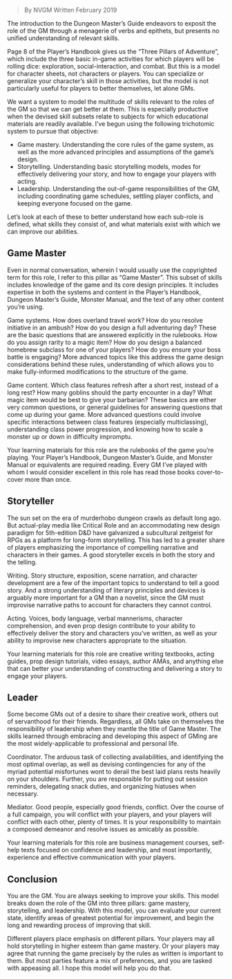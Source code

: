 > By NVGM
> Written February 2019

The introduction to the Dungeon Master’s Guide endeavors to exposit the role of the GM through a menagerie of verbs and epithets, but presents no unified understanding of relevant skills.

Page 8 of the Player’s Handbook gives us the “Three Pillars of Adventure”, which include the three basic in-game activities for which players will be rolling dice: exploration, social-interaction, and combat. But this is a model for character sheets, not characters or players. You can specialize or generalize your character’s skill in those activities, but the model is not particularly useful for players to better themselves, let alone GMs.

We want a system to model the multitude of skills relevant to the roles of the GM so that we can get better at them. This is especially productive when the devised skill subsets relate to subjects for which educational materials are readily available. I’ve begun using the following trichotomic system to pursue that objective:

* Game mastery. Understanding the core rules of the game system, as well as the more advanced principles and assumptions of the game’s design.
* Storytelling. Understanding basic storytelling models, modes for effectively delivering your story, and how to engage your players with acting.
* Leadership. Understanding the out-of-game responsibilities of the GM, including coordinating game schedules, settling player conflicts, and keeping everyone focused on the game.

Let’s look at each of these to better understand how each sub-role is defined, what skills they consist of, and what materials exist with which we can improve our abilities.

## Game Master
Even in normal conversation, wherein I would usually use the copyrighted term for this role, I refer to this pillar as “Game Master”. This subset of skills includes knowledge of the game and its core design principles. It includes expertise in both the systems and content in the Player’s Handbook, Dungeon Master’s Guide, Monster Manual, and the text of any other content you’re using.

Game systems. How does overland travel work? How do you resolve initiative in an ambush? How do you design a full adventuring day? These are the basic questions that are answered explicitly in the rulebooks. How do you assign rarity to a magic item? How do you design a balanced homebrew subclass for one of your players? How do you ensure your boss battle is engaging? More advanced topics like this address the game design considerations behind these rules, understanding of which allows you to make fully-informed modifications to the structure of the game.

Game content. Which class features refresh after a short rest, instead of a long rest? How many goblins should the party encounter in a day? What magic item would be best to give your barbarian? These basics are either very common questions, or general guidelines for answering questions that come up during your game. More advanced questions could involve specific interactions between class features (especially multiclassing), understanding class power progression, and knowing how to scale a monster up or down in difficulty impromptu.

Your learning materials for this role are the rulebooks of the game you’re playing. Your Player’s Handbook, Dungeon Master’s Guide, and Monster Manual or equivalents are required reading. Every GM I’ve played with whom I would consider excellent in this role has read those books cover-to-cover more than once. 

## Storyteller
The sun set on the era of murderhobo dungeon crawls as default long ago. But actual-play media like Critical Role and an accommodating new design paradigm for 5th-edition D&D have galvanized a subcultural zeitgeist for RPGs as a platform for long-form storytelling. This has led to a greater share of players emphasizing the importance of compelling narrative and characters in their games. A good storyteller excels in both the story and the telling.

Writing. Story structure, exposition, scene narration, and character development are a few of the important topics to understand to tell a good story. And a strong understanding of literary principles and devices is arguably more important for a GM than a novelist, since the GM must improvise narrative paths to account for characters they cannot control.

Acting. Voices, body language, verbal mannerisms, character comprehension, and even prop design contribute to your ability to effectively deliver the story and characters you’ve written, as well as your ability to improvise new characters appropriate to the situation.

Your learning materials for this role are creative writing textbooks, acting guides, prop design tutorials, video essays, author AMAs, and anything else that can better your understanding of constructing and delivering a story to engage your players.

## Leader
Some become GMs out of a desire to share their creative work, others out of servanthood for their friends. Regardless, all GMs take on themselves the responsibility of leadership when they mantle the title of Game Master. The skills learned through embracing and developing this aspect of GMing are the most widely-applicable to professional and personal life.

Coordinator. The arduous task of collecting availabilities, and identifying the most optimal overlap, as well as devising contingencies for any of the myriad potential misfortunes wont to derail the best laid plans rests heavily on your shoulders. Further, you are responsible for putting out session reminders, delegating snack duties, and organizing hiatuses when necessary.

Mediator. Good people, especially good friends, conflict. Over the course of a full campaign, you will conflict with your players, and your players will conflict with each other, plenty of times. It is your responsibility to maintain a composed demeanor and resolve issues as amicably as possible.

Your learning materials for this role are business management courses, self-help texts focused on confidence and leadership, and most importantly, experience and effective communication with your players. 

## Conclusion
You are the GM. You are always seeking to improve your skills. This model breaks down the role of the GM into three pillars: game mastery, storytelling, and leadership. With this model, you can evaluate your current state, identify areas of greatest potential for improvement, and begin the long and rewarding process of improving that skill.

Different players place emphasis on different pillars. Your players may all hold storytelling in higher esteem than game mastery. Or your players may agree that running the game precisely by the rules as written is important to them. But most parties feature a mix of preferences, and you are tasked with appeasing all. I hope this model will help you do that.